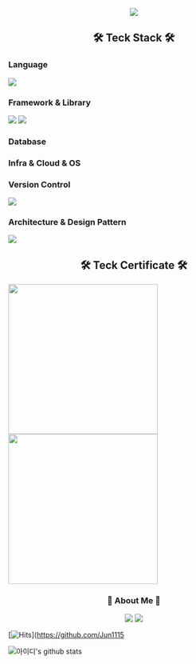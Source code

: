 <div align="left">
  <p align="center">
    <a><img src="https://capsule-render.vercel.app/api?type=waving&color=auto&height=250&section=header&text=JunSeok%20Kim&fontSize=90&fontColor=000000&fontAlignY=40&fontAlign=50&desc=Developer&descAlign=73&descAlignY=60&descSize=30" /a>
  </p>
  
<h2 align="center">🛠 Teck Stack 🛠</h2>
<h3 align="left">Language</h2>
<p align="left">
<img src="https://img.shields.io/badge/Python-white?style=flat&logo=Python&logoColor=3776AB"/></a>
</p>

<h3 align="left">Framework & Library</h3>
<p align="left">
  <img src="https://img.shields.io/badge/pandas-150458?style=flat&logo=pandas&logoColor=white"/></a>
  <img src="https://img.shields.io/badge/RPA-UiPath-orange"/></a>
</p>

<h3 align="left">Database</h3>
<p align="left">
  <a></a>
</p>


<h3 align="left">Infra & Cloud & OS</h3>
<p align="left">
  <a></a>
</p>

<h3 align="left">Version Control</h3>
<p align="left">
  <img src="https://img.shields.io/badge/GitHub-181717?style=flat&logo=GitHub&logoColor=white"/></a>
</p>

<h3 align="left">Architecture & Design Pattern</h3>
<p align="left">
    <img src="https://img.shields.io/badge/MTV-3386df?style=flat&logo=mvt&logoColor=white"/>
</p>


<h2 align="center">🛠 Teck Certificate 🛠</h2>
<p align="left">
<img src="https://user-images.githubusercontent.com/114639257/215338073-8f6543e6-7022-4061-8662-d452fd128793.jpg" width="300"></img>
<img src="https://user-images.githubusercontent.com/114639257/215338311-cb8821ef-ced8-47df-8d80-24dff9a15ce0.jpg" width="300"></img>
</p>

<h3 align="center"> 🎳 About Me 🎳 </h3>
  <p align="center">
    <a href="https://www.instagram.com/jun_meeeeee/"><img src="https://img.shields.io/badge/Instagram-E4405F?style=flat&logo=Instagram&logoColor=white&link=https://www.instagram.com/jun_meeeeee/"/></a>
    <a href="https://www.notion.so/52f0940095d342c6998e7a40d08761f0"><img src="https://img.shields.io/badge/Notion-000000?style=flat&logo=Notion&logoColor=white&link=https://www.notion.so/52f0940095d342c6998e7a40d08761f0"/></a>
  </p>
 
[![Hits](https://hits.seeyoufarm.com/api/count/incr/badge.svg?url=https%3A%2F%2Fgithub.com%2FJun1115&count_bg=%23EFB5DC&title_bg=%23F98294&icon=hey.svg&icon_color=%23FFFFFF&title=hits&edge_flat=false)](https://github.com/Jun1115

![아이디's github stats](https://github-readme-stats.vercel.app/api?username=Jun1115&show_icons=true)

</div>
